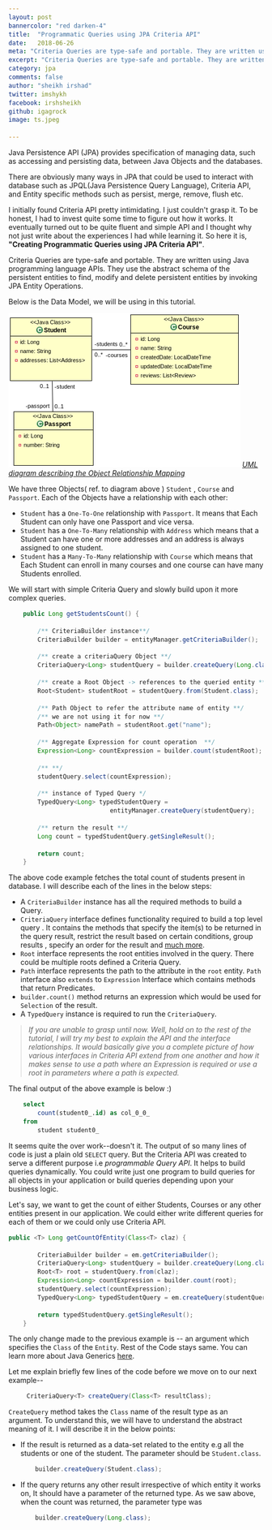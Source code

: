 ```yaml
---
layout: post
bannercolor: "red darken-4"
title:  "Programmatic Queries using JPA Criteria API"
date:   2018-06-26
meta: "Criteria Queries are type-safe and portable. They are written using Java programming language APIs. They use the abstract schema of the persistent entities to find, modify and delete persistent entities."
excerpt: "Criteria Queries are type-safe and portable. They are written using Java programming language APIs. They use the abstract schema of the persistent entities to find, modify and delete persistent entities."
category: jpa
comments: false
author: "sheikh irshad"
twitter: imshykh
facebook: irshsheikh
github: igagrock
image: ts.jpeg

---
```


Java Persistence API (JPA) provides specification of managing data, such as accessing and persisting data, between Java Objects and the databases.

There are obviously many ways in JPA that could be used to interact with database such as JPQL(Java Persistence Query Language), Criteria API, and Entity specific methods such as persist, merge, remove, flush etc.

I initially found Criteria API pretty intimidating. I just couldn't grasp it. To be honest, I had to invest quite some time to figure out how it works. It eventually turned out to be quite fluent and simple API and I thought why not just write about the experiences I had while learning it. So here it is, **"Creating Programmatic Queries using JPA Criteria API"**.

Criteria Queries are type-safe and portable. They are written using Java programming language APIs. They use the abstract schema of the persistent entities to find, modify and delete persistent entities by invoking JPA Entity Operations.

Below is the Data Model, we will be using in this tutorial.

![Object Model- UML](/assets/images/Criteria-object-UML.png)
*<ins>UML diagram describing the Object Relationship Mapping</ins>*

We have three Objects( ref. to diagram above ) `Student` , `Course` and `Passport`. Each of the Objects have a relationship with each other:
* `Student` has a `One-To-One` relationship with `Passport`. It means that Each Student can only have one Passport and vice versa.
* `Student` has a `One-To-Many` relationship with `Address` which means that a Student can have one or more addresses and an address is always assigned to one student.
* `Student` has a `Many-To-Many` relationship with `Course` which means that Each Student can enroll in many courses and one course can have many Students enrolled.

We will start with simple Criteria Query and slowly build upon it more complex queries. 

```java
    public Long getStudentsCount() {
    		
    	/** CriteriaBuilder instance**/ 
    	CriteriaBuilder builder = entityManager.getCriteriaBuilder();
    	
    	/** create a criteriaQuery Object **/
    	CriteriaQuery<Long> studentQuery = builder.createQuery(Long.class);
    	
    	/** create a Root Object -> references to the queried entity **/
    	Root<Student> studentRoot = studentQuery.from(Student.class);
    	
    	/** Path Object to refer the attribute name of entity **/
        /** we are not using it for now **/
    	Path<Object> namePath = studentRoot.get("name");
    	
    	/** Aggregate Expression for count operation  **/
    	Expression<Long> countExpression = builder.count(studentRoot);
    	
    	/** **/
    	studentQuery.select(countExpression);
    	
    	/** instance of Typed Query */
    	TypedQuery<Long> typedStudentQuery = 
            				entityManager.createQuery(studentQuery);
    	
    	/** return the result **/
		Long count = typedStudentQuery.getSingleResult();
    	
    	return count;
    }
```

The above code example fetches the total count of students present in database.
I will describe each of the lines in the below steps:
* A `CriteriaBuilder` instance has all the required methods to build a Query.
* `CriteriaQuery` interface defines functionality required to build a top level query . It contains the methods that specify the item(s) to be returned in the query result, restrict the result based on certain conditions, group results , specify an order for the result and [much more](https://docs.oracle.com/javaee/6/api/javax/persistence/criteria/CriteriaQuery.html).
* `Root` interface represents the root entities involved in the query. There could be multiple roots defined a Criteria Query. 
* `Path` interface represents the path to the attribute in the `root` entity.
    `Path` interface also `extends` to `Expression` Interface which contains methods that return Predicates.
*  `builder.count()` method returns an expression which would be used for `Selection` of the result.
*  A `TypedQuery` instance is required to run the `CriteriaQuery`. 

> _If you are unable to grasp until now. Well, hold on to the rest of the tutorial, I will try my best to explain the API and the interface relationships. It would basically give you a complete picture of how various interfaces in Criteria API extend from one another and how it makes sense to use a path where an Expression is required or use a root in parameters where a path is expected._


The final output of the above example is below :)

```sql
    select
        count(student0_.id) as col_0_0_ 
    from
        student student0_
```
 
It seems quite the over work--doesn't it. The output of so many lines of code is just a plain old `SELECT` query. But the Criteria API was created to serve a different purpose i.e _programmable Query API_. It helps to build queries dynamically. You could write just one program to build queries for all objects in your application or build queries depending upon your business logic.

Let's say, we want to get the count of either Students, Courses or any other entities present in our application. We could either write different queries for each of them or we could only use Criteria API.

```java
public <T> Long getCountOfEntity(Class<T> claz) {
    		
    	CriteriaBuilder builder = em.getCriteriaBuilder();
    	CriteriaQuery<Long> studentQuery = builder.createQuery(Long.class);
    	Root<T> root = studentQuery.from(claz);
    	Expression<Long> countExpression = builder.count(root);
    	studentQuery.select(countExpression);
    	TypedQuery<Long> typedStudentQuery = em.createQuery(studentQuery);
    	
    	return typedStudentQuery.getSingleResult();
    }
```

The only change made to the previous example is -- an argument which specifies the `Class` of the `Entity`. Rest of the Code stays same. You can learn more about Java Generics [here](https://docs.oracle.com/javase/tutorial/java/generics/index.html).

Let me explain briefly few lines of the code before we move on to our next example--

```java
	 CriteriaQuery<T> createQuery(Class<T> resultClass);
```
`CreateQuery` method takes the `Class` name of the result type as an argument. To understand this, we will have to understand the abstract meaning of it. I will describe it in the below points:
* If the result is returned as a data-set related to the entity e.g all the students or one of the  student. The parameter should be `Student.class`.
	```java 
        builder.createQuery(Student.class);
    ```
* If the query returns any other result irrespective of which entity it works on, It should have a parameter of the returned type. As we saw above, when the count was returned, the parameter type was 
	```java
		builder.createQuery(Long.class);
    ```




